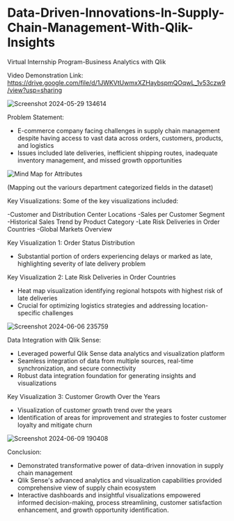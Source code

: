 # Data-Driven-Innovations-In-Supply-Chain-Management-With-Qlik-Insights
Virtual Internship Program-Business Analytics with Qlik


Video Demonstration Link: https://drive.google.com/file/d/1JWKVtUwmxXZHaybspmQOqwL_1v53czw9/view?usp=sharing

![Screenshot 2024-05-29 134614](https://github.com/vyshnaviK18/Business-Analytics-with-Qlik/assets/113926615/d3078727-334d-470a-a018-ea9a047b3f5f)

Problem Statement:
- E-commerce company facing challenges in supply chain management despite having access to vast data across orders, customers, products, and logistics
- Issues included late deliveries, inefficient shipping routes, inadequate inventory management, and missed growth opportunities

![Mind Map for Attributes](https://github.com/vyshnaviK18/Business-Analytics-with-Qlik/assets/113926615/5fc92047-81fc-49d9-b375-744ef1342a0c)

(Mapping out the variours department categorized fields in the dataset)
  
Key Visualizations:
Some of the key visualizations included:

-Customer and Distribution Center Locations
-Sales per Customer Segment
-Historical Sales Trend by Product Category
-Late Risk Deliveries in Order Countries
-Global Markets Overview


Key Visualization 1: Order Status Distribution
- Substantial portion of orders experiencing delays or marked as late, highlighting severity of late delivery problem

Key Visualization 2: Late Risk Deliveries in Order Countries  
- Heat map visualization identifying regional hotspots with highest risk of late deliveries
- Crucial for optimizing logistics strategies and addressing location-specific challenges

![Screenshot 2024-06-06 235759](https://github.com/vyshnaviK18/Business-Analytics-with-Qlik/assets/113926615/ffed5fea-1e5c-44d8-860d-24a96414a301)

Data Integration with Qlik Sense:
- Leveraged powerful Qlik Sense data analytics and visualization platform
- Seamless integration of data from multiple sources, real-time synchronization, and secure connectivity
- Robust data integration foundation for generating insights and visualizations

Key Visualization 3: Customer Growth Over the Years
- Visualization of customer growth trend over the years
- Identification of areas for improvement and strategies to foster customer loyalty and mitigate churn

  
![Screenshot 2024-06-09 190408](https://github.com/vyshnaviK18/Business-Analytics-with-Qlik/assets/113926615/9b7e38bc-26b5-427f-a787-cab598daf5eb)



Conclusion:
- Demonstrated transformative power of data-driven innovation in supply chain management
- Qlik Sense's advanced analytics and visualization capabilities provided comprehensive view of supply chain ecosystem
- Interactive dashboards and insightful visualizations empowered informed decision-making, process streamlining, customer satisfaction enhancement, and growth opportunity identification.
